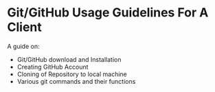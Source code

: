 # Git/GitHub Usage Guidelines For A Client

A guide on:

- Git/GitHub download and Installation
- Creating GitHub Account
- Cloning of Repository to local machine
- Various git commands and their functions
